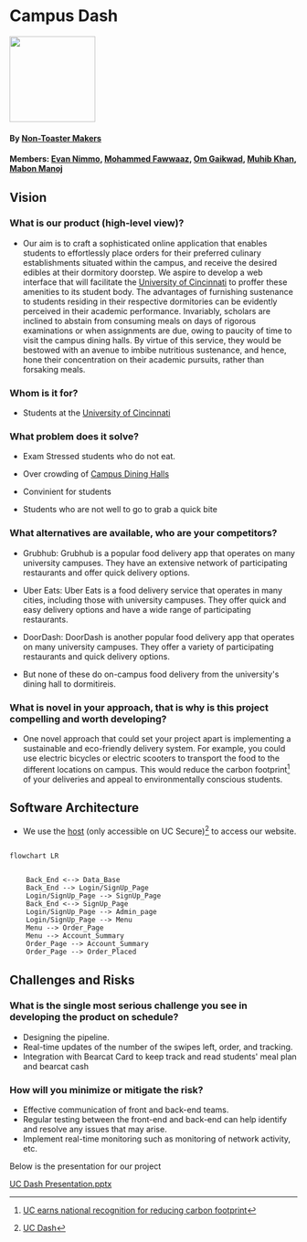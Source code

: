 # Campus Dash 
<img src="https://user-images.githubusercontent.com/62956430/219113442-0f0ddb3a-e7d4-40fe-9514-5a998bf450d8.gif" width="150" height="150">

#### By [Non-Toaster Makers](https://github.com/EECE3093C/team-project-nontoastermakers) ####
#### Members: [Evan Nimmo](https://www.linkedin.com/in/evan-nimmo/), [Mohammed Fawwaaz](https://www.linkedin.com/in/mfawwaaz/), [Om Gaikwad](https://www.linkedin.com/in/om-gaikwad/), [Muhib Khan](https://www.linkedin.com/in/muhibkhn/), [Mabon Manoj](https://www.linkedin.com/in/ninanmm/) ####

## Vision
### What is our product (high-level view)?
* Our aim is to craft a sophisticated online application that enables students to effortlessly place orders for their preferred culinary establishments situated within the campus, and receive the desired edibles at their dormitory doorstep. We aspire to develop a web interface that will facilitate the [University of Cincinnati](https://www.uc.edu/) to proffer these amenities to its student body. The advantages of furnishing sustenance to students residing in their respective dormitories can be evidently perceived in their academic performance. Invariably, scholars are inclined to abstain from consuming meals on days of rigorous examinations or when assignments are due, owing to paucity of time to visit the campus dining halls. By virtue of this service, they would be bestowed with an avenue to imbibe nutritious sustenance, and hence, hone their concentration on their academic pursuits, rather than forsaking meals.

### Whom is it for?
* Students at the [University of Cincinnati](https://www.uc.edu/)
### What problem does it solve?
* Exam Stressed students who do not eat.

* Over crowding of [Campus Dining Halls](https://www.uc.edu/campus-life/food.html)

* Convinient for students

* Students who are not well to go to grab a quick bite

### What alternatives are available, who are your competitors?
* Grubhub: Grubhub is a popular food delivery app that operates on many university campuses. They have an extensive network of participating restaurants and offer quick delivery options.

* Uber Eats: Uber Eats is a food delivery service that operates in many cities, including those with university campuses. They offer quick and easy delivery options and have a wide range of participating restaurants.

* DoorDash: DoorDash is another popular food delivery app that operates on many university campuses. They offer a variety of participating restaurants and quick delivery options.
* But none of these do on-campus food delivery from the university's dining hall to dormitireis.

### What is novel in your approach, that is why is this project compelling and worth developing?
* One novel approach that could set your project apart is implementing a sustainable and eco-friendly delivery system. For example, you could use electric bicycles or electric scooters to transport the food to the different locations on campus. This would reduce the carbon footprint[^1] of your deliveries and appeal to environmentally conscious students.

## Software Architecture
* We use the [host](http://10.63.7.167/) (only accessible on UC Secure)[^2] to access our website.
```mermaid

flowchart LR

  
    Back_End <--> Data_Base
    Back_End --> Login/SignUp_Page
    Login/SignUp_Page --> SignUp_Page 
    Back_End <--> SignUp_Page
    Login/SignUp_Page --> Admin_page
    Login/SignUp_Page --> Menu
    Menu --> Order_Page
    Menu --> Account_Summary
    Order_Page --> Account_Summary
    Order_Page --> Order_Placed
 ```
## Challenges and Risks
### What is the single most serious challenge you see in developing the product on schedule?
* Designing the pipeline.
* Real-time updates of the number of the swipes left, order, and tracking.
* Integration with Bearcat Card to keep track and read students' meal plan and bearcat cash

### How will you minimize or mitigate the risk?
* Effective communication of front and back-end teams.
* Regular testing between the front-end and back-end can help identify and resolve any issues that may arise.
* Implement real-time monitoring such as monitoring of network activity, etc.

Below is the presentation for our project

[UC Dash Presentation.pptx](https://github.com/EECE3093C/team-project-nontoastermakers/files/10746320/UC.Dash.Presentation.pptx)

    
[^1]: [UC earns national recognition for reducing carbon footprint](https://www.uc.edu/news/articles/n20924695/uc-earns-national-recognition-for-decade-of-reducing-carbon-footprint.html)
[^2]: [UC Dash](http://10.63.7.167/)

